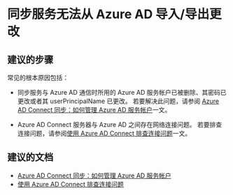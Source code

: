 <properties
    pageTitle="Synchronization Service cannot import/export changes from Azure AD"
    description="同步服务无法从 Azure AD 导入/导出更改"
    service="microsoft.aad"
    resource="Microsoft_AAD_IAM"
    authors="cychua"
    displayOrder="226"
    selfHelpType="resource"
    supportTopicIds=""
    resourceTags=""
    productPesIds=""
    cloudEnvironments="public"
/>


# <a name="synchronization-service-cannot-importexport-changes-from-azure-ad"></a>同步服务无法从 Azure AD 导入/导出更改

## <a name="recommended-steps"></a>**建议的步骤**
常见的根本原因包括：

* 同步服务与 Azure AD 通信时所用的 Azure AD 服务帐户已被删除、其密码已更改或者其 userPrincipalName 已更改。 若要解决此问题，请参阅 [Azure AD Connect 同步：如何管理 Azure AD 服务帐户](https://docs.microsoft.com/azure/active-directory/connect/active-directory-aadconnectsync-change-serviceacct-pass)一文。

* Azure AD Connect 服务器与 Azure AD 之间存在网络连接问题。 若要排查连接问题，请参阅[使用 Azure AD Connect 排查连接问题](https://docs.microsoft.com/azure/active-directory/connect/active-directory-aadconnect-troubleshoot-connectivity)一文。

## <a name="recommended-documents"></a>**建议的文档**
* [Azure AD Connect 同步：如何管理 Azure AD 服务帐户](https://docs.microsoft.com/azure/active-directory/connect/active-directory-aadconnectsync-change-serviceacct-pass)  
* [使用 Azure AD Connect 排查连接问题](https://docs.microsoft.com/azure/active-directory/connect/active-directory-aadconnect-troubleshoot-connectivity)  

